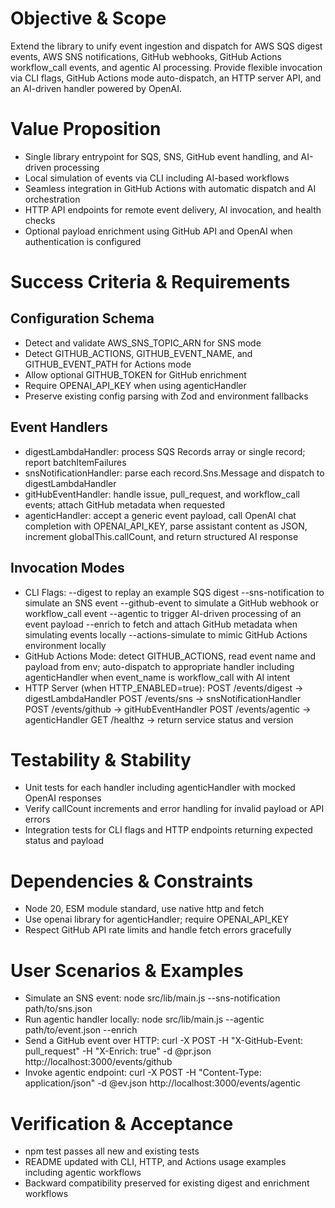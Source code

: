 # Objective & Scope
Extend the library to unify event ingestion and dispatch for AWS SQS digest events, AWS SNS notifications, GitHub webhooks, GitHub Actions workflow_call events, and agentic AI processing. Provide flexible invocation via CLI flags, GitHub Actions mode auto-dispatch, an HTTP server API, and an AI-driven handler powered by OpenAI.

# Value Proposition
- Single library entrypoint for SQS, SNS, GitHub event handling, and AI-driven processing
- Local simulation of events via CLI including AI-based workflows
- Seamless integration in GitHub Actions with automatic dispatch and AI orchestration
- HTTP API endpoints for remote event delivery, AI invocation, and health checks
- Optional payload enrichment using GitHub API and OpenAI when authentication is configured

# Success Criteria & Requirements

## Configuration Schema
- Detect and validate AWS_SNS_TOPIC_ARN for SNS mode
- Detect GITHUB_ACTIONS, GITHUB_EVENT_NAME, and GITHUB_EVENT_PATH for Actions mode
- Allow optional GITHUB_TOKEN for GitHub enrichment
- Require OPENAI_API_KEY when using agenticHandler
- Preserve existing config parsing with Zod and environment fallbacks

## Event Handlers
- digestLambdaHandler: process SQS Records array or single record; report batchItemFailures
- snsNotificationHandler: parse each record.Sns.Message and dispatch to digestLambdaHandler
- gitHubEventHandler: handle issue, pull_request, and workflow_call events; attach GitHub metadata when requested
- agenticHandler: accept a generic event payload, call OpenAI chat completion with OPENAI_API_KEY, parse assistant content as JSON, increment globalThis.callCount, and return structured AI response

## Invocation Modes
- CLI Flags:
  --digest to replay an example SQS digest
  --sns-notification <payloadFile> to simulate an SNS event
  --github-event <type> <payloadFile> to simulate a GitHub webhook or workflow_call event
  --agentic <payloadFile> to trigger AI-driven processing of an event payload
  --enrich to fetch and attach GitHub metadata when simulating events locally
  --actions-simulate to mimic GitHub Actions environment locally
- GitHub Actions Mode: detect GITHUB_ACTIONS, read event name and payload from env; auto-dispatch to appropriate handler including agenticHandler when event_name is workflow_call with AI intent
- HTTP Server (when HTTP_ENABLED=true):
  POST /events/digest → digestLambdaHandler
  POST /events/sns → snsNotificationHandler
  POST /events/github → gitHubEventHandler
  POST /events/agentic → agenticHandler
  GET /healthz → return service status and version

# Testability & Stability
- Unit tests for each handler including agenticHandler with mocked OpenAI responses
- Verify callCount increments and error handling for invalid payload or API errors
- Integration tests for CLI flags and HTTP endpoints returning expected status and payload

# Dependencies & Constraints
- Node 20, ESM module standard, use native http and fetch
- Use openai library for agenticHandler; require OPENAI_API_KEY
- Respect GitHub API rate limits and handle fetch errors gracefully

# User Scenarios & Examples
- Simulate an SNS event: node src/lib/main.js --sns-notification path/to/sns.json
- Run agentic handler locally: node src/lib/main.js --agentic path/to/event.json --enrich
- Send a GitHub event over HTTP: curl -X POST -H "X-GitHub-Event: pull_request" -H "X-Enrich: true" -d @pr.json http://localhost:3000/events/github
- Invoke agentic endpoint: curl -X POST -H "Content-Type: application/json" -d @ev.json http://localhost:3000/events/agentic

# Verification & Acceptance
- npm test passes all new and existing tests
- README updated with CLI, HTTP, and Actions usage examples including agentic workflows
- Backward compatibility preserved for existing digest and enrichment workflows